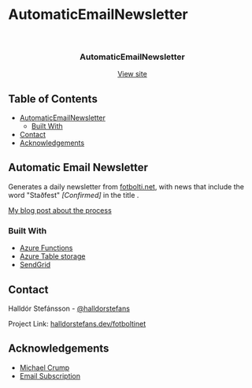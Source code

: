 # AutomaticEmailNewsletter

<!-- PROJECT LOGO -->
<br />
<p align="center">
  <h3 align="center">AutomaticEmailNewsletter</h3>
  <p align="center">
    <a href="https://www.halldorstefans.dev/fotboltinet.html">View site</a>
  </p>
</p>

<!-- TABLE OF CONTENTS -->
## Table of Contents

* [AutomaticEmailNewsletter](#Automatic-Email-Newsletter)
  * [Built With](#built-with)
* [Contact](#contact)
* [Acknowledgements](#acknowledgements)

<!-- ABOUT THE PROJECT -->
## Automatic Email Newsletter

Generates a daily newsletter from [fotbolti.net](www.fotbolti.net), with news that include the word "Staðfest" *[Confirmed]* in the title .

[My blog post about the process](https://www.halldorstefans.com/creating-an-automatic-newsletter-with-azure-functions/)

### Built With

* [Azure Functions](https://docs.microsoft.com/en-us/azure/azure-functions/)
* [Azure Table storage](https://docs.microsoft.com/en-us/azure/storage/tables/)
* [SendGrid](https://sendgrid.com/)

<!-- CONTACT -->
## Contact

Halldór Stefánsson - [@halldorstefans](https://twitter.com/halldorstefans)

Project Link: [halldorstefans.dev/fotboltinet](https://www.halldorstefans.dev/fotboltinet.html)

<!-- ACKNOWLEDGEMENTS -->
## Acknowledgements

* [Michael Crump](https://twitter.com/mbcrump)
* [Email Subscription](https://github.com/mbcrump/EmailSubscription)
